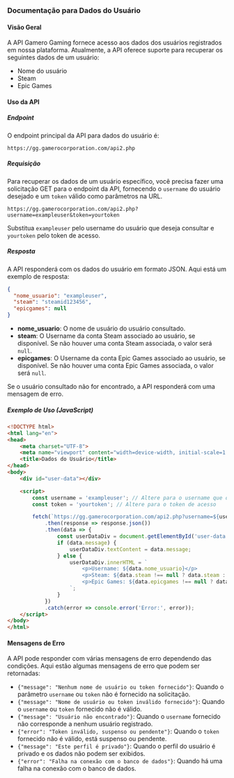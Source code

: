 ### Documentação para Dados do Usuário

#### Visão Geral

A API Gamero Gaming fornece acesso aos dados dos usuários registrados em nossa plataforma. Atualmente, a API oferece suporte para recuperar os seguintes dados de um usuário:

- Nome do usuário
- Steam
- Epic Games

#### Uso da API

##### Endpoint

O endpoint principal da API para dados do usuário é:

```
https://gg.gamerocorporation.com/api2.php
```

##### Requisição

Para recuperar os dados de um usuário específico, você precisa fazer uma solicitação GET para o endpoint da API, fornecendo o `username` do usuário desejado e um `token` válido como parâmetros na URL.

```
https://gg.gamerocorporation.com/api2.php?username=exampleuser&token=yourtoken
```

Substitua `exampleuser` pelo username do usuário que deseja consultar e `yourtoken` pelo token de acesso.

##### Resposta

A API responderá com os dados do usuário em formato JSON. Aqui está um exemplo de resposta:

```json
{
  "nome_usuario": "exampleuser",
  "steam": "steamid123456",
  "epicgames": null
}
```

- **nome_usuario**: O nome de usuário do usuário consultado.
- **steam**: O Username da conta Steam associado ao usuário, se disponível. Se não houver uma conta Steam associada, o valor será `null`.
- **epicgames**: O Username da conta Epic Games associado ao usuário, se disponível. Se não houver uma conta Epic Games associada, o valor será `null`.

Se o usuário consultado não for encontrado, a API responderá com uma mensagem de erro.

##### Exemplo de Uso (JavaScript)

```html
<!DOCTYPE html>
<html lang="en">
<head>
    <meta charset="UTF-8">
    <meta name="viewport" content="width=device-width, initial-scale=1.0">
    <title>Dados do Usuário</title>
</head>
<body>
    <div id="user-data"></div>

    <script>
        const username = 'exampleuser'; // Altere para o username que deseja consultar
        const token = 'yourtoken'; // Altere para o token de acesso

        fetch(`https://gg.gamerocorporation.com/api2.php?username=${username}&token=${token}`)
            .then(response => response.json())
            .then(data => {
                const userDataDiv = document.getElementById('user-data');
                if (data.message) {
                    userDataDiv.textContent = data.message;
                } else {
                    userDataDiv.innerHTML = `
                        <p>Username: ${data.nome_usuario}</p>
                        <p>Steam: ${data.steam !== null ? data.steam : 'N/A'}</p>
                        <p>Epic Games: ${data.epicgames !== null ? data.epicgames : 'N/A'}</p>
                    `;
                }
            })
            .catch(error => console.error('Error:', error));
    </script>
</body>
</html>
```

#### Mensagens de Erro

A API pode responder com várias mensagens de erro dependendo das condições. Aqui estão algumas mensagens de erro que podem ser retornadas:

- `{"message": "Nenhum nome de usuário ou token fornecido"}`: Quando o parâmetro `username` ou `token` não é fornecido na solicitação.
- `{"message": "Nome de usuário ou token inválido fornecido"}`: Quando o `username` ou `token` fornecido não é válido.
- `{"message": "Usuário não encontrado"}`: Quando o `username` fornecido não corresponde a nenhum usuário registrado.
- `{"error": "Token inválido, suspenso ou pendente"}`: Quando o `token` fornecido não é válido, está suspenso ou pendente.
- `{"message": "Este perfil é privado"}`: Quando o perfil do usuário é privado e os dados não podem ser exibidos.
- `{"error": "Falha na conexão com o banco de dados"}`: Quando há uma falha na conexão com o banco de dados.
